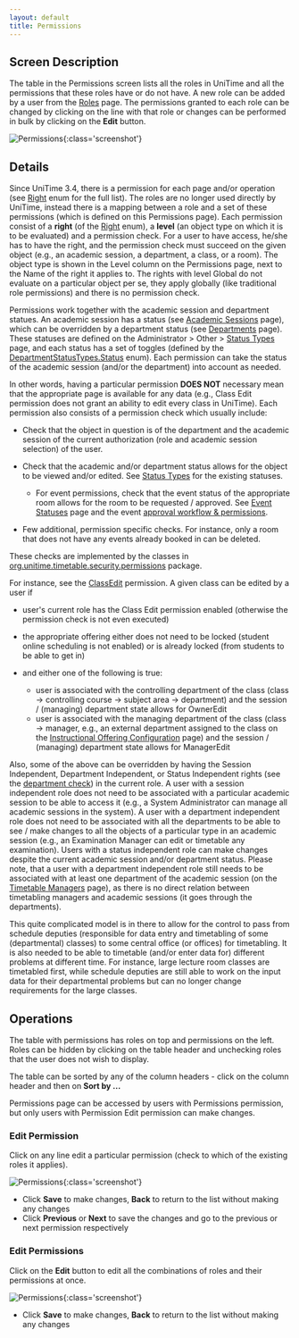 ```yaml
---
layout: default
title: Permissions
---
```



## Screen Description

The table in the Permissions screen lists all the roles in UniTime and all the permissions that these roles have or do not have. A new role can be added by a user from the [Roles](roles) page. The permissions granted to each role can be changed by clicking on the line with that role or changes can be performed in bulk by clicking on the **Edit** button.

![Permissions](images/permissions-1.png){:class='screenshot'}

## Details

Since UniTime 3.4, there is a permission for each page and/or operation (see [Right]( https://github.com/UniTime/unitime/tree/master/JavaSource/org/unitime/timetable/security/rights/Right.java) enum for the full list). The roles are no longer used directly by UniTime, instead there is a mapping between a role and a set of these permissions (which is defined on this Permissions page). Each permission consist of a **right** (of the [Right]( https://github.com/UniTime/unitime/tree/master/JavaSource/org/unitime/timetable/security/rights/Right.java) enum), a **level** (an object type on which it is to be evaluated) and a permission check. For a user to have access, he/she has to have the right, and the permission check must succeed on the given object (e.g., an academic session, a department, a class, or a room). The object type is shown in the Level column on the Permissions page, next to the Name of the right it applies to. The rights with level Global do not evaluate on a particular object per se, they apply globally (like traditional role permissions) and there is no permission check.

Permissions work together with the academic session and department statues. An academic session has a status (see [Academic Sessions](academic-sessions) page), which can be overridden by a department status (see [Departments](departments) page). These statuses are defined on the Administrator > Other > [Status Types](status-types) page, and each status has a set of toggles (defined by the [DepartmentStatusTypes.Status]( https://github.com/UniTime/unitime/tree/master/JavaSource/org/unitime/timetable/model/DepartmentStatusType.java#L42) enum). Each permission can take the status of the academic session (and/or the department) into account as needed.

In other words, having a particular permission **DOES NOT** necessary mean that the appropriate page is available for any data (e.g., Class Edit permission does not grant an ability to edit every class in UniTime). Each permission also consists of a permission check which usually include:

* Check that the object in question is of the department and the academic session of the current authorization (role and academic session selection) of the user.

* Check that the academic and/or department status allows for the object to be viewed and/or edited. See [Status Types](status-types) for the existing statuses.
	* For event permissions, check that the event status of the appropriate room allows for the room to be requested / approved. See [Event Statuses](event-statuses) page and the event [approval workflow & permissions](event-detail#approval-workflow--permissions).

* Few additional, permission specific checks. For instance, only a room that does not have any events already booked in can be deleted.

These checks are implemented by the classes in [org.unitime.timetable.security.permissions](https://github.com/UniTime/unitime/tree/master/JavaSource%2Forg%2Funitime%2Ftimetable%2Fsecurity%2Fpermissions) package.

For instance, see the [ClassEdit](https://github.com/UniTime/unitime/tree/master/JavaSource/org/unitime/timetable/security/permissions/CoursePermissions.java#L251) permission. A given class can be edited by a user if

* user's current role has the Class Edit permission enabled (otherwise the permission check is not even executed)

* the appropriate offering either does not need to be locked (student online scheduling is not enabled) or is already locked (from students to be able to get in)

* and either one of the following is true:
	* user is associated with the controlling department of the class (class → controlling course → subject area → department) and the session / (managing) department state allows for OwnerEdit
	* user is associated with the managing department of the class (class → manager, e.g., an external department assigned to the class on the [Instructional Offering Configuration](instructional-offering-configuration) page) and the session / (managing) department state allows for ManagerEdit

Also, some of the above can be overridden by having the Session Independent, Department Independent, or Status Independent rights (see the [department check]( https://github.com/UniTime/unitime/tree/master/JavaSource/org/unitime/timetable/security/permissions/SimpleDepartmentPermission.java#L55)) in the current role. A user with a session independent role does not need to be associated with a particular academic session to be able to access it (e.g., a System Administrator can manage all academic sessions in the system). A user with a department independent role does not need to be associated with all the departments to be able to see / make changes to all the objects of a particular type in an academic session (e.g., an Examination Manager can edit or timetable any examination). Users with a status independent role can make changes despite the current academic session and/or department status. Please note, that a user with a department independent role still needs to be associated with at least one department of the academic session (on the [Timetable Managers](timetable-managers) page), as there is no direct relation between timetabling managers and academic sessions (it goes through the departments).

This quite complicated model is in there to allow for the control to pass from schedule deputies (responsible for data entry and timetabling of some (departmental) classes) to some central office (or offices) for timetabling. It is also needed to be able to timetable (and/or enter data for) different problems at different time. For instance, large lecture room classes are timetabled first, while schedule deputies are still able to work on the input data for their departmental problems but can no longer change requirements for the large classes.

## Operations

The table with permissions has roles on top and permissions on the left. Roles can be hidden by clicking on the table header and unchecking roles that the user does not wish to display.

The table can be sorted by any of the column headers - click on the column header and then on **Sort by ...**

Permissions page can be accessed by users with Permissions permission, but only users with Permission Edit permission can make changes.

### Edit Permission
Click on any line edit a particular permission (check to which of the existing roles it applies).

![Permissions](images/permissions-2.png){:class='screenshot'}

* Click **Save** to make changes, **Back** to return to the list without making any changes
* Click **Previous** or **Next** to save the changes and go to the previous or next permission respectively

### Edit Permissions
Click on the **Edit** button to edit all the combinations of roles and their permissions at once.

![Permissions](images/permissions-3.png){:class='screenshot'}

* Click **Save** to make changes, **Back** to return to the list without making any changes